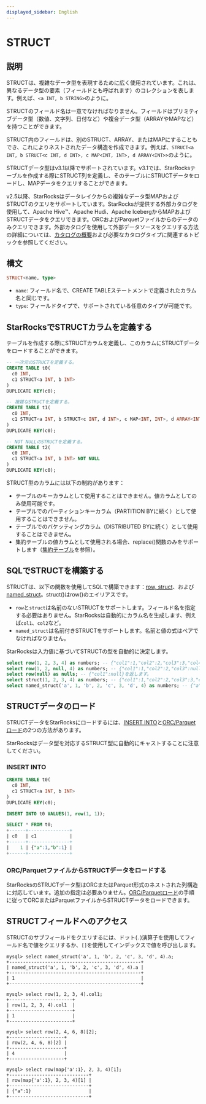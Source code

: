 ```yaml
---
displayed_sidebar: English
---
```


# STRUCT

## 説明

STRUCTは、複雑なデータ型を表現するために広く使用されています。これは、異なるデータ型の要素（フィールドとも呼ばれます）のコレクションを表します。例えば、`<a INT, b STRING>`のように。

STRUCTのフィールド名は一意でなければなりません。フィールドはプリミティブデータ型（数値、文字列、日付など）や複合データ型（ARRAYやMAPなど）を持つことができます。

STRUCT内のフィールドは、別のSTRUCT、ARRAY、またはMAPにすることもでき、これによりネストされたデータ構造を作成できます。例えば、`STRUCT<a INT, b STRUCT<c INT, d INT>, c MAP<INT, INT>, d ARRAY<INT>>`のように。

STRUCTデータ型はv3.1以降でサポートされています。v3.1では、StarRocksテーブルを作成する際にSTRUCT列を定義し、そのテーブルにSTRUCTデータをロードし、MAPデータをクエリすることができます。

v2.5以降、StarRocksはデータレイクからの複雑なデータ型MAPおよびSTRUCTのクエリをサポートしています。StarRocksが提供する外部カタログを使用して、Apache Hive™、Apache Hudi、Apache IcebergからMAPおよびSTRUCTデータをクエリできます。ORCおよびParquetファイルからのデータのみクエリできます。外部カタログを使用して外部データソースをクエリする方法の詳細については、[カタログの概要](../../../data_source/catalog/catalog_overview.md)および必要なカタログタイプに関連するトピックを参照してください。

## 構文

```Haskell
STRUCT<name, type>
```

- `name`: フィールド名で、CREATE TABLEステートメントで定義されたカラム名と同じです。
- `type`: フィールドタイプで、サポートされている任意のタイプが可能です。

## StarRocksでSTRUCTカラムを定義する

テーブルを作成する際にSTRUCTカラムを定義し、このカラムにSTRUCTデータをロードすることができます。

```SQL
-- 一次元のSTRUCTを定義する。
CREATE TABLE t0(
  c0 INT,
  c1 STRUCT<a INT, b INT>
)
DUPLICATE KEY(c0);

-- 複雑なSTRUCTを定義する。
CREATE TABLE t1(
  c0 INT,
  c1 STRUCT<a INT, b STRUCT<c INT, d INT>, c MAP<INT, INT>, d ARRAY<INT>>
)
DUPLICATE KEY(c0);

-- NOT NULLのSTRUCTを定義する。
CREATE TABLE t2(
  c0 INT,
  c1 STRUCT<a INT, b INT> NOT NULL
)
DUPLICATE KEY(c0);
```

STRUCT型のカラムには以下の制約があります：

- テーブルのキーカラムとして使用することはできません。値カラムとしてのみ使用可能です。
- テーブルでのパーティションキーカラム（PARTITION BYに続く）として使用することはできません。
- テーブルでのバケッティングカラム（DISTRIBUTED BYに続く）として使用することはできません。
- 集約テーブルの値カラムとして使用される場合、replace()関数のみをサポートします（[集約テーブル](../../../table_design/table_types/aggregate_table.md)を参照）。

## SQLでSTRUCTを構築する

STRUCTは、以下の関数を使用してSQLで構築できます：[row, struct](../../sql-functions/struct-functions/row.md)、および[named_struct](../../sql-functions/struct-functions/named_struct.md)。struct()はrow()のエイリアスです。

- `row`と`struct`は名前のないSTRUCTをサポートします。フィールド名を指定する必要はありません。StarRocksは自動的にカラム名を生成します、例えば`col1`、`col2`など。
- `named_struct`は名前付きSTRUCTをサポートします。名前と値の式はペアでなければなりません。

StarRocksは入力値に基づいてSTRUCTの型を自動的に決定します。

```SQL
select row(1, 2, 3, 4) as numbers; -- {"col1":1,"col2":2,"col3":3,"col4":4}を返します。
select row(1, 2, null, 4) as numbers; -- {"col1":1,"col2":2,"col3":null,"col4":4}を返します。
select row(null) as nulls; -- {"col1":null}を返します。
select struct(1, 2, 3, 4) as numbers; -- {"col1":1,"col2":2,"col3":3,"col4":4}を返します。
select named_struct('a', 1, 'b', 2, 'c', 3, 'd', 4) as numbers; -- {"a":1,"b":2,"c":3,"d":4}を返します。
```

## STRUCTデータのロード

STRUCTデータをStarRocksにロードするには、[INSERT INTO](../../../loading/InsertInto.md)と[ORC/Parquetロード](../data-manipulation/BROKER_LOAD.md)の2つの方法があります。

StarRocksはデータ型を対応するSTRUCT型に自動的にキャストすることに注意してください。

### INSERT INTO

```SQL
CREATE TABLE t0(
  c0 INT,
  c1 STRUCT<a INT, b INT>
)
DUPLICATE KEY(c0);

INSERT INTO t0 VALUES(1, row(1, 1));

SELECT * FROM t0;
+------+---------------+
| c0   | c1            |
+------+---------------+
|    1 | {"a":1,"b":1} |
+------+---------------+
```

### ORC/ParquetファイルからSTRUCTデータをロードする

StarRocksのSTRUCTデータ型はORCまたはParquet形式のネストされた列構造に対応しています。追加の指定は必要ありません。[ORC/Parquetロード](../data-manipulation/BROKER_LOAD.md)の手順に従ってORCまたはParquetファイルからSTRUCTデータをロードできます。

## STRUCTフィールドへのアクセス

STRUCTのサブフィールドをクエリするには、ドット(`.`)演算子を使用してフィールド名で値をクエリするか、`[]`を使用してインデックスで値を呼び出します。

```Plain Text
mysql> select named_struct('a', 1, 'b', 2, 'c', 3, 'd', 4).a;
+------------------------------------------------+
| named_struct('a', 1, 'b', 2, 'c', 3, 'd', 4).a |
+------------------------------------------------+
| 1                                              |
+------------------------------------------------+

mysql> select row(1, 2, 3, 4).col1;
+-----------------------+
| row(1, 2, 3, 4).col1  |
+-----------------------+
| 1                     |
+-----------------------+

mysql> select row(2, 4, 6, 8)[2];
+--------------------+
| row(2, 4, 6, 8)[2] |
+--------------------+
| 4                  |
+--------------------+

mysql> select row(map{'a':1}, 2, 3, 4)[1];
+-----------------------------+
| row(map{'a':1}, 2, 3, 4)[1] |
+-----------------------------+
| {"a":1}                     |
+-----------------------------+
```
